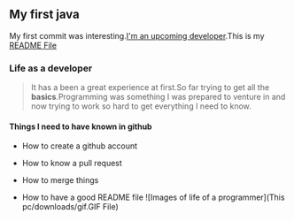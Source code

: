 
## My first java 
My first commit was interesting.[I'm an upcoming developer](https://www.geeksforgeeks.org/).This is my [README File](https://github.com/wanguii/first-java/blob/master/README.md)


### Life as a developer
>It has a been a great experience at first.So far trying to get all the **basics**.Programming was something I was prepared to venture in and now trying to work so hard to get everything I need to know.

#### Things I need to have known in github
- How to create a github account
+ How to know a pull request
- How to merge things
+ How to have a good README file
![Images of life of a programmer](This pc/downloads/gif.GIF File)
